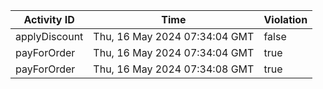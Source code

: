 | Activity ID | Time | Violation |
| --- | --- | --- |
| applyDiscount | Thu, 16 May 2024 07:34:04 GMT | false |
| payForOrder | Thu, 16 May 2024 07:34:04 GMT | true |
| payForOrder | Thu, 16 May 2024 07:34:08 GMT | true |